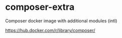 # composer-extra
Composer docker image with additional modules (intl)

https://hub.docker.com/r/library/composer/
